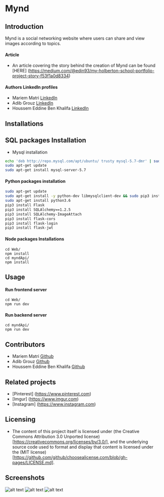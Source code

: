 # Mynd

## Introduction
Mynd is a social networking website where users can share and view images according to topics.

#### Article
* An article covering the story behind the creation of Mynd can be found [HERE] (https://medium.com/@edin93/my-holberton-school-portfolio-project-story-f53f1a0d8334)

#### Authors LinkedIn profiles
* Mariem Matri [LinkedIn](https://www.linkedin.com/in/mariem-matri-249620178/)
* Adib Grouz [LinkedIn](https://www.linkedin.com/in/adib-grouz-ba4936190/)
* Houssem Eddine Ben Khalifa [LinkedIn](https://www.linkedin.com/in/houssem-eddine-ben-khalifa-b0a2a412b/)

## Installations

## SQL packages Installation
* Mysql installation
```bash
echo 'deb http://repo.mysql.com/apt/ubuntu/ trusty mysql-5.7-dmr' | sudo tee -a /etc/apt/sources.list
sudo apt-get update
sudo apt-get install mysql-server-5.7
```

#### Python packages installation
```bash
sudo apt-get update
sudo apt-get install -y python-dev libmysqlclient-dev && sudo pip3 install mysqlclient
sudo apt-get install python3.6
pip3 install Flask
pip3 install SQLAlchemy==1.2.5
pip3 install SQLAlchemy-ImageAttach
pip3 install flask-cors
pip3 install flask-login
pip3 install flask-jwt
```

#### Node packages Installations
```
cd Web/
npm install
cd myndApi/
npm install
```

## Usage

#### Run frontend server
```
cd Web/
npm run dev
```

#### Run backend server
```
cd myndApi/
npm run dev
```

## Contributors

* Mariem Matri [Github](https://github.com/MatriMariem)
* Adib Grouz [Github](https://github.com/s0m35h1t)
* Houssem Eddine Ben Khalifa [Github](https://github.com/Edin93)

## Related projects

* [Pinterest] (https://www.pinterest.com)
* [Imgur] (https://www.imgur.com)
* [Instagram] (https://www.instagram.com)

## Licensing

* The content of this project itself is licensed under (the Creative Commons Attribution 3.0 Unported license) [https://creativecommons.org/licenses/by/3.0/], and the underlying source code used to format and display that content is licensed under the (MIT license) [https://github.com/github/choosealicense.com/blob/gh-pages/LICENSE.md].

## Screenshots

![alt text](https://edin93.github.io/mynd_landing_page/images/feature2.png)
![alt text](https://edin93.github.io/mynd_landing_page/images/feature3.png)
![alt text](https://edin93.github.io/mynd_landing_page/images/feature1.png)
